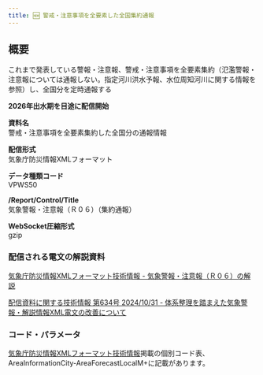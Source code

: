 ```yaml
---
title: 🆕 警戒・注意事項を全要素した全国集約通報
---
```


## 概要
これまで発表している警報・注意報、警戒・注意事項を全要素集約（氾濫警報・注意報については通報しない。指定河川洪水予報、水位周知河川に関する情報を参照）し、全国分を定時通報する

**2026年出水期を目途に配信開始**

**資料名** <br/>
警戒・注意事項を全要素集約した全国分の通報情報
 
**配信形式** <br/>
気象庁防災情報XMLフォーマット

**データ種類コード** <br/>
VPWS50

**/Report/Control/Title** <br/>
気象警報・注意報（Ｒ０６）（集約通報）
 
**WebSocket圧縮形式** <br/>
gzip

### 配信される電文の解説資料
[気象庁防災情報XMLフォーマット技術情報 - 気象警報・注意報（Ｒ０６）の解説](https://dmdata.jp/docs/jma/manual/0206-0206.pdf)


[配信資料に関する技術情報 第634号 2024/10/31 - 体系整理を踏まえた気象警報・解説情報XML電文の改善について](https://dmdata.jp/docs/jma/technical/634.pdf)
 
### コード・パラメータ
[気象庁防災情報XMLフォーマット技術情報](http://xml.kishou.go.jp/tec_material.html)掲載の個別コード表、AreaInformationCity-AreaForecastLocalM+に記載があります。
